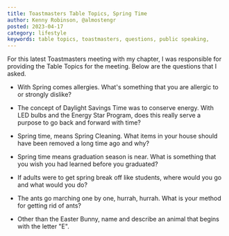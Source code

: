 ```yaml
---
title: Toastmasters Table Topics, Spring Time
author: Kenny Robinson, @almostengr
posted: 2023-04-17
category: lifestyle
keywords: table topics, toastmasters, questions, public speaking, 
---
```


For this latest Toastmasters meeting with my chapter, I was responsible for providing the Table 
Topics for the meeting. Below are the questions that I asked. 

* With Spring comes allergies. What's something that you are allergic to or strongly dislike?
* The concept of Daylight Savings Time was to conserve energy. With LED bulbs and the Energy Star Program, does this really serve a purpose to go back and forward with time? 
* Spring time, means Spring Cleaning. What items in your house should have been removed a long time ago and why?
* Spring time means graduation season is near. What is something that you wish you had learned before you graduated?
* If adults were to get spring break off like students, where would you go and what would you do?
* The ants go marching one by one, hurrah, hurrah. What is your method for getting rid of ants?

* Other than the Easter Bunny, name and describe an animal that begins with the letter "E".